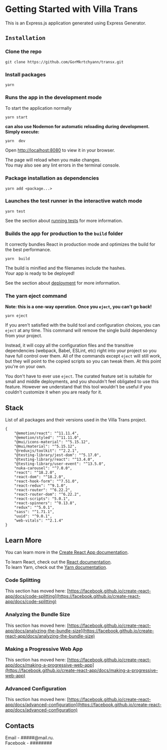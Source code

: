 # Getting Started with Villa Trans

This is an Express.js application generated using Express Generator.

## `Installation`

### Clone the repo

```
git clone https://github.com/GorMkrtchyann/transx.git
```

### Install packages

```
yarn
```

### Runs the app in the development mode


To start the application normally
```
yarn start
```

**can also use Nodemon for automatic reloading during development. Simply execute:**

```
yarn  dev
```

Open [http://localhost:8080](http://localhost:8080) to view it in your browser.

The page will reload when you make changes.\
You may also see any lint errors in the terminal console.

### Package installation as dependencies

```
yarn add <package...>
```

### Launches the test runner in the interactive watch mode

```
yarn test
```

See the section about [running tests](https://facebook.github.io/create-react-app/docs/running-tests) for more information.

### Builds the app for production to the `build` folder

It correctly bundles React in production mode and optimizes the build for the best performance.

```
yarn  build
```

The build is minified and the filenames include the hashes.\
Your app is ready to be deployed!

See the section about [deployment](https://facebook.github.io/create-react-app/docs/deployment) for more information.

### The yarn eject command

**Note: this is a one-way operation. Once you `eject`, you can't go back!**

```
yarn eject
```

If you aren't satisfied with the build tool and configuration choices, you can `eject` at any time. This command will remove the single build dependency from your project.

Instead, it will copy all the configuration files and the transitive dependencies (webpack, Babel, ESLint, etc) right into your project so you have full control over them. All of the commands except `eject` will still work, but they will point to the copied scripts so you can tweak them. At this point you're on your own.

You don't have to ever use `eject`. The curated feature set is suitable for small and middle deployments, and you shouldn't feel obligated to use this feature. However we understand that this tool wouldn't be useful if you couldn't customize it when you are ready for it.

## Stack
List of all packages and their versions used in the Villa Trans project.



```
{
    "@emotion/react": "^11.11.4",
    "@emotion/styled": "^11.11.0",
    "@mui/icons-material": "^5.15.12",
    "@mui/material": "^5.15.12",
    "@reduxjs/toolkit": "^2.2.1",
    "@testing-library/jest-dom": "^5.17.0",
    "@testing-library/react": "^13.4.0",
    "@testing-library/user-event": "^13.5.0",
    "nuka-carousel": "^7.0.0",
    "react": "^18.2.0",
    "react-dom": "^18.2.0",
    "react-hook-form": "^7.51.0",
    "react-redux": "^9.1.0",
    "react-router": "^6.22.2",
    "react-router-dom": "^6.22.2",
    "react-scripts": "5.0.1",
    "react-spinners": "^0.13.8",
    "redux": "^5.0.1",
    "sass": "^1.71.1",
    "uuid": "^9.0.1",
    "web-vitals": "^2.1.4"
}
```

## Learn More

You can learn more in the [Create React App documentation](https://facebook.github.io/create-react-app/docs/getting-started).

To learn React, check out the [React documentation](https://reactjs.org/).\
To learn Yarn, check out the [Yarn documentation](https://classic.yarnpkg.com/en/docs).

### Code Splitting

This section has moved here: [https://facebook.github.io/create-react-app/docs/code-splitting](https://facebook.github.io/create-react-app/docs/code-splitting)

### Analyzing the Bundle Size

This section has moved here: [https://facebook.github.io/create-react-app/docs/analyzing-the-bundle-size](https://facebook.github.io/create-react-app/docs/analyzing-the-bundle-size)

### Making a Progressive Web App

This section has moved here: [https://facebook.github.io/create-react-app/docs/making-a-progressive-web-app](https://facebook.github.io/create-react-app/docs/making-a-progressive-web-app)

### Advanced Configuration

This section has moved here: [https://facebook.github.io/create-react-app/docs/advanced-configuration](https://facebook.github.io/create-react-app/docs/advanced-configuration)

## Contacts

Email - #####@mail.ru.\
Facebook - ########
